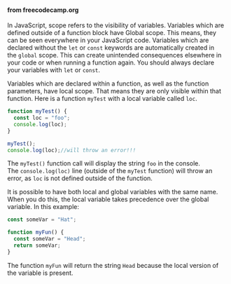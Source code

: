 #### from freecodecamp.org
In JavaScript, scope refers to the visibility of variables. Variables which are defined outside of a function block have Global scope. This means, they can be seen everywhere in your JavaScript code.
Variables which are declared without the `let` or `const` keywords are automatically created in the `global` scope. This can create unintended consequences elsewhere in your code or when running a function again. You should always declare your variables with `let` or `const`.

Variables which are declared within a function, as well as the function parameters, have local scope. That means they are only visible within that function.
Here is a function `myTest` with a local variable called `loc`.
```js
function myTest() {
  const loc = "foo";
  console.log(loc);
}

myTest();
console.log(loc);//will throw an error!!!
```
The `myTest()` function call will display the string `foo` in the console. The `console.log(loc)` line (outside of the `myTest` function) will throw an error, as `loc` is not defined outside of the function.


It is possible to have both local and global variables with the same name. When you do this, the local variable takes precedence over the global variable.
In this example:
```js
const someVar = "Hat";

function myFun() {
  const someVar = "Head";
  return someVar;
}
```
The function `myFun` will return the string `Head` because the local version of the variable is present.